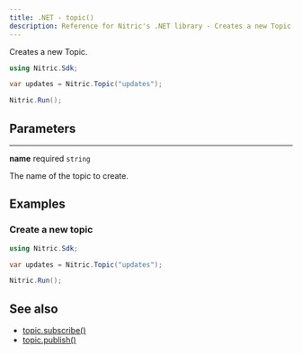 ```yaml
---
title: .NET - topic()
description: Reference for Nitric's .NET library - Creates a new Topic.
---
```


Creates a new Topic.

```csharp
using Nitric.Sdk;

var updates = Nitric.Topic("updates");

Nitric.Run();
```

## Parameters

---

**name** required `string`

The name of the topic to create.

## Examples

### Create a new topic

```csharp
using Nitric.Sdk;

var updates = Nitric.Topic("updates");

Nitric.Run();
```

## See also

- [topic.subscribe()](./topic-subscribe.md)
- [topic.publish()](./topic-publish.md)
